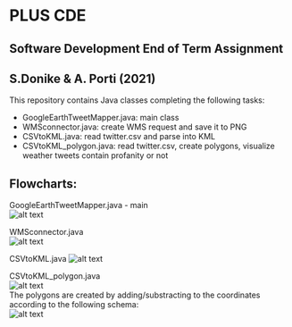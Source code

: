 # PLUS CDE  
## Software Development End of Term Assignment  
## S.Donike & A. Porti (2021)  
  
This repository contains Java classes completing the following tasks:  
- GoogleEarthTweetMapper.java: main class  
- WMSconnector.java: create WMS request and save it to PNG  
- CSVtoKML.java: read twitter.csv and parse into KML  
-	CSVtoKML_polygon.java: read twitter.csv, create polygons, visualize weather tweets contain profanity or not  

## Flowcharts:  
GoogleEarthTweetMapper.java - main  
![alt text](https://github.com/simon-donike/wot_donike_porti/blob/master/images/chart_main.png?raw=true)  
  
 
WMSconnector.java  
![alt text](https://github.com/simon-donike/wot_donike_porti/blob/master/images/chart_WMSconnector.png?raw=true)  
  
 
CSVtoKML.java 
![alt text](https://github.com/simon-donike/wot_donike_porti/blob/master/images/chart_point.png?raw=true)  
  

CSVtoKML_polygon.java  
![alt text](https://github.com/simon-donike/wot_donike_porti/blob/master/images/chart_polygon.png?raw=true)  
The polygons are created by adding/substracting to the coordinates according to the following schema:  
![alt text](https://github.com/simon-donike/wot_donike_porti/blob/master/images/shift_by.png?raw=true)  
